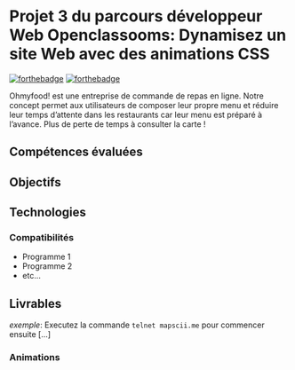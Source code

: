 # Projet 3 du parcours développeur Web Openclassooms:  Dynamisez un site Web avec des animations CSS


[![forthebadge](http://forthebadge.com/images/badges/built-with-love.svg)](http://forthebadge.com)  [![forthebadge](http://forthebadge.com/images/badges/powered-by-electricity.svg)](http://forthebadge.com)

Ohmyfood! est une entreprise de commande de repas en ligne. Notre concept permet aux
utilisateurs de composer leur propre menu et réduire leur temps d’attente dans les
restaurants car leur menu est préparé à l’avance. Plus de perte de temps à consulter la carte !

## Compétences évaluées


## Objectifs
## Technologies




### Compatibilités



- Programme 1
- Programme 2
- etc...

## Livrables



_exemple_: Executez la commande ``telnet mapscii.me`` pour commencer ensuite [...]




### Animations





